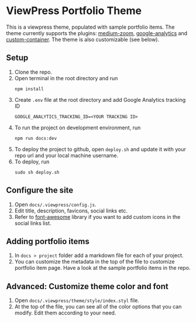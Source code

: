 # ViewPress Portfolio Theme
This is a viewpress theme, populated with sample portfolio items. The theme currently supports the plugins: [medium-zoom](https://vuepress.vuejs.org/plugin/official/plugin-medium-zoom.html), [google-analytics](https://vuepress.vuejs.org/plugin/official/plugin-google-analytics.html) and [custom-container](https://vuepress.vuejs.org/guide/markdown.html#custom-containers). The theme is also customizable (see below).

## Setup
1. Clone the repo.
2. Open terminal in the root directory and run
    ```
    npm install
    ```
3. Create `.env` file at the root directory and add Google Analytics tracking ID
    ```
    GOOGLE_ANALYTICS_TRACKING_ID=<YOUR TRACKING ID>
    ```
4. To run the project on development environment, run
    ```
    npm run docs:dev
    ```
5. To deploy the project to github, open `deploy.sh` and update it with your repo url and your local machine username.
6. To deploy, run
    ```
    sudo sh deploy.sh
    ```

## Configure the site
1. Open `docs/.viewpress/config.js`.
2. Edit title, description, favicons, social links etc.
3. Refer to [font-awesome](https://fontawesome.com) library if you want to add custom icons in the social links list.

## Adding portfolio items
1. In `docs > project` folder add a markdown file for each of your project.
2. You can customize the metadata in the top of the file to customize portfolio item page. Have a look at the sample portfolio items in the repo.

## Advanced: Customize theme color and font
1. Open `docs/.viewpress/theme/style/index.styl` file.
2. At the top of the file, you can see all of the color options that you can modify. Edit them according to your need.